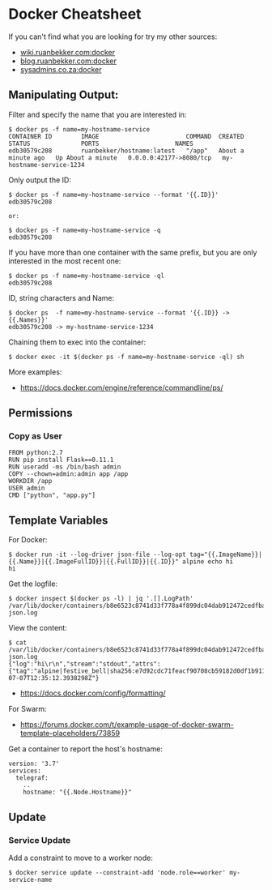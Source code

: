 # Docker Cheatsheet

If you can't find what you are looking for try my other sources:

* [wiki.ruanbekker.com:docker](https://wiki.ruanbekker.com/index.php/Category:Docker)
* [blog.ruanbekker.com:docker](https://blog.ruanbekker.com/blog/categories/docker/)
* [sysadmins.co.za:docker](https://sysadmins.co.za/tag/docker/)

## Manipulating Output:

Filter and specify the name that you are interested in:

```
$ docker ps -f name=my-hostname-service
CONTAINER ID        IMAGE                        COMMAND  CREATED              STATUS              PORTS                     NAMES
edb30579c208        ruanbekker/hostname:latest   "/app"   About a minute ago   Up About a minute   0.0.0.0:42177->8080/tcp   my-hostname-service-1234
```

Only output the ID:

```
$ docker ps -f name=my-hostname-service --format '{{.ID}}'
edb30579c208

or:

$ docker ps -f name=my-hostname-service -q
edb30579c208
```

If you have more than one container with the same prefix, but you are only interested in the most recent one:

```
$ docker ps -f name=my-hostname-service -ql
edb30579c208
```

ID, string characters and Name:

```
$ docker ps  -f name=my-hostname-service --format '{{.ID}} -> {{.Names}}'
edb30579c208 -> my-hostname-service-1234
```

Chaining them to exec into the container:

```
$ docker exec -it $(docker ps -f name=my-hostname-service -ql) sh
```

More examples:

- https://docs.docker.com/engine/reference/commandline/ps/

## Permissions

### Copy as User

```
FROM python:2.7
RUN pip install Flask==0.11.1 
RUN useradd -ms /bin/bash admin
COPY --chown=admin:admin app /app
WORKDIR /app
USER admin
CMD ["python", "app.py"] 
```

## Template Variables

For Docker:

```
$ docker run -it --log-driver json-file --log-opt tag="{{.ImageName}}|{{.Name}}|{{.ImageFullID}}|{{.FullID}}|{{.ID}}" alpine echo hi
hi
```

Get the logfile:

```
$ docker inspect $(docker ps -l) | jq '.[].LogPath'
/var/lib/docker/containers/b8e6523c8741d33f778a4f899dc04dab912472cedfba5ab71119a8c9ab1555a8/b8e6523c8741d33f778a4f899dc04dab912472cedfba5ab71119a8c9ab1555a8-json.log
```

View the content:

```
$ cat /var/lib/docker/containers/b8e6523c8741d33f778a4f899dc04dab912472cedfba5ab71119a8c9ab1555a8/b8e6523c8741d33f778a4f899dc04dab912472cedfba5ab71119a8c9ab1555a8-json.log
{"log":"hi\r\n","stream":"stdout","attrs":{"tag":"alpine|festive_bell|sha256:e7d92cdc71feacf90708cb59182d0df1b911f8ae022d29e8e95d75ca6a99776a|b8e6523c8741d33f778a4f899dc04dab912472cedfba5ab71119a8c9ab1555a8|b8e6523c8741"},"time":"2020-07-07T12:35:12.3938298Z"}
```

- https://docs.docker.com/config/formatting/

For Swarm:
- https://forums.docker.com/t/example-usage-of-docker-swarm-template-placeholders/73859

Get a container to report the host's hostname:

```
version: '3.7'
services:
  telegraf:
    ..
    hostname: "{{.Node.Hostname}}"
```

## Update

### Service Update

Add a constraint to move to a worker node:

```
$ docker service update --constraint-add 'node.role==worker' my-service-name
```
